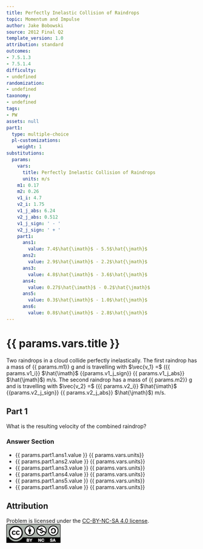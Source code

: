```yaml
---
title: Perfectly Inelastic Collision of Raindrops
topic: Momentum and Impulse
author: Jake Bobowski
source: 2012 Final Q2
template_version: 1.0
attribution: standard
outcomes:
- 7.5.1.3
- 7.5.1.4
difficulty:
- undefined
randomization:
- undefined
taxonomy:
- undefined
tags:
- PW
assets: null
part1:
  type: multiple-choice
  pl-customizations:
    weight: 1
substitutions:
  params:
    vars:
      title: Perfectly Inelastic Collision of Raindrops
      units: m/s
    m1: 0.17
    m2: 0.26
    v1_i: 4.7
    v2_i: 1.75
    v1_j_abs: 6.24
    v2_j_abs: 0.512
    v1_j_sign: ' - '
    v2_j_sign: ' + '
    part1:
      ans1:
        value: 7.4$\hat{\imath}$ - 5.5$\hat{\jmath}$
      ans2:
        value: 2.9$\hat{\imath}$ - 2.2$\hat{\jmath}$
      ans3:
        value: 4.8$\hat{\imath}$ - 3.6$\hat{\jmath}$
      ans4:
        value: 0.27$\hat{\imath}$ - 0.2$\hat{\jmath}$
      ans5:
        value: 0.3$\hat{\imath}$ - 1.0$\hat{\jmath}$
      ans6:
        value: 0.8$\hat{\imath}$ - 2.8$\hat{\jmath}$
---
```

# {{ params.vars.title }}
Two raindrops in a cloud collide perfectly inelastically. The first raindrop has a mass of {{ params.m1}} g and is travelling with $\vec{v_1} =$ ({{ params.v1_i}} $\hat{\imath}$ {{params.v1_j_sign}} {{ params.v1_j_abs}} $\hat{\jmath}$) m/s.
The second raindrop has a mass of {{ params.m2}} g and is travelling with $\vec{v_2} =$ ({{ params.v2_i}} $\hat{\imath}$ {{params.v2_j_sign}} {{ params.v2_j_abs}} $\hat{\jmath}$) m/s.
## Part 1

What is the resulting velocity of the combined raindrop?

### Answer Section

- {{ params.part1.ans1.value }} {{ params.vars.units}}
- {{ params.part1.ans2.value }} {{ params.vars.units}}
- {{ params.part1.ans3.value }} {{ params.vars.units}}
- {{ params.part1.ans4.value }} {{ params.vars.units}}
- {{ params.part1.ans5.value }} {{ params.vars.units}}
- {{ params.part1.ans6.value }} {{ params.vars.units}}

## Attribution

Problem is licensed under the [CC-BY-NC-SA 4.0 license](https://creativecommons.org/licenses/by-nc-sa/4.0/).<br> ![The Creative Commons 4.0 license requiring attribution-BY, non-commercial-NC, and share-alike-SA license.](https://raw.githubusercontent.com/firasm/bits/master/by-nc-sa.png)